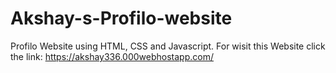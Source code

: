# Akshay-s-Profilo-website
Profilo Website using HTML, CSS and  Javascript.
   For wisit this Website click the link:
https://akshay336.000webhostapp.com/
